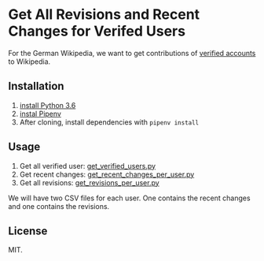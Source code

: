 # Get All Revisions and Recent Changes for Verifed Users

For the German Wikipedia, we want to get contributions of [verified accounts](https://de.wikipedia.org/wiki/Kategorie:Benutzer:Verifiziert) to Wikipedia.

## Installation

1.  [install Python 3.6](http://docs.python-guide.org/en/latest/starting/installation/)
2.  [instal Pipenv](https://docs.pipenv.org/)
3.  After cloning, install dependencies with `pipenv install`

## Usage

1.  Get all verified user: [get_verified_users.py](get_verified_users.py)
2.  Get recent changes: [get_recent_changes_per_user.py](get_recent_changes_per_user.py)
3.  Get all revisions: [get_revisions_per_user.py](get_revisions_per_user.py)

We will have two CSV files for each user. One contains the recent changes and one contains the revisions.

## License

MIT.
